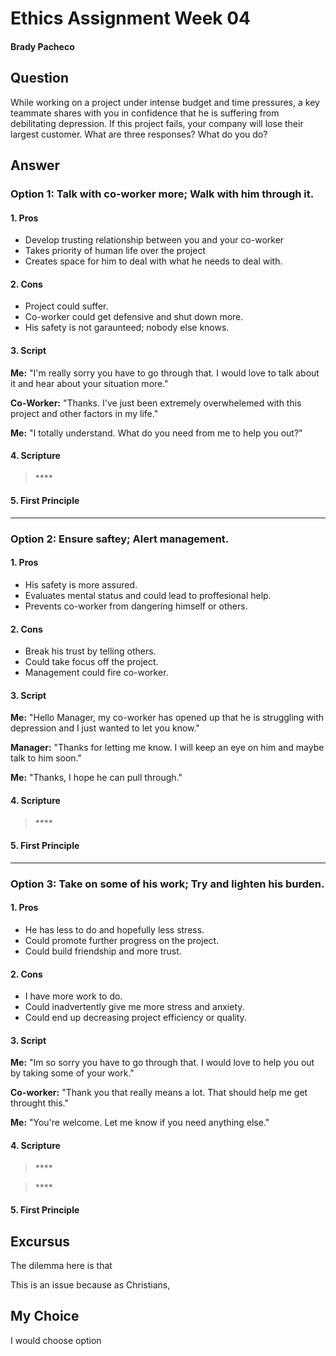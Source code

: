 # Ethics Assignment Week 04
#### Brady Pacheco

## Question
While working on a project under intense budget and time pressures, a key teammate shares with you in confidence that he is suffering from debilitating depression. If this project fails, your company will lose their largest customer. What are three responses? What do you do?


## Answer

### Option 1: Talk with co-worker more; Walk with him through it.
#### 1. Pros

* Develop trusting relationship between you and your co-worker
* Takes priority of human life over the project
* Creates space for him to deal with what he needs to deal with.

#### 2. Cons

* Project could suffer.
* Co-worker could get defensive and shut down more.
* His safety is not garaunteed; nobody else knows.

#### 3. Script

**Me:** "I'm really sorry you have to go through that. I would love to talk about it and hear about your situation more."

**Co-Worker:** "Thanks. I've just been extremely overwhelemed with this project and other factors in my life."

**Me:** "I totally understand. What do you need from me to help you out?"

#### 4. Scripture

> **** <br> 

#### 5. First Principle


***

### Option 2: Ensure saftey; Alert management.
#### 1. Pros

* His safety is more assured.
* Evaluates mental status and could lead to proffesional help.
* Prevents co-worker from dangering himself or others.

#### 2. Cons

* Break his trust by telling others.
* Could take focus off the project.
* Management could fire co-worker.

#### 3. Script

**Me:** "Hello Manager, my co-worker has opened up that he is struggling with depression and I just wanted to let you know."

**Manager:** "Thanks for letting me know. I will keep an eye on him and maybe talk to him soon."

**Me:** "Thanks, I hope he can pull through."

#### 4. Scripture

> **** <br> 

#### 5. First Principle


***

### Option 3: Take on some of his work; Try and lighten his burden.
#### 1. Pros

* He has less to do and hopefully less stress.
* Could promote further progress on the project.
* Could build friendship and more trust.

#### 2. Cons

* I have more work to do.
* Could inadvertently give me more stress and anxiety.
* Could end up decreasing project efficiency or quality.

#### 3. Script

**Me:** "Im so sorry you have to go through that. I would love to help you out by taking some of your work."

**Co-worker:** "Thank you that really means a lot. That should help me get throught this."

**Me:** "You're welcome. Let me know if you need anything else."

#### 4. Scripture

> **** <br> 

> **** <br> 

#### 5. First Principle


## Excursus

The dilemma here is that 

This is an issue because as Christians, 

## My Choice

I would choose option 
